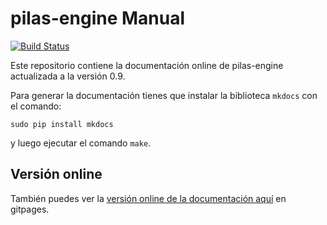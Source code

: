 # pilas-engine Manual

[![Build Status](http://104.236.23.14/api/badges/hugoruscitti/pilas-manual/status.svg)](http://104.236.23.14/hugoruscitti/pilas-manual)

Este repositorio contiene la documentación online de
pilas-engine actualizada a la versión 0.9.

Para generar la documentación tienes que instalar la
biblioteca ``mkdocs`` con el comando:

    sudo pip install mkdocs

y luego ejecutar el comando ``make``.


## Versión online

También puedes ver la 
[versión online de la documentación aquí](http://hugoruscitti.github.io/pilas-manual/) en gitpages.

